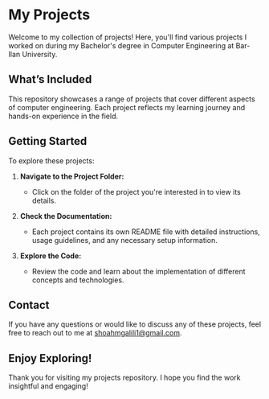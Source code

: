 # My Projects

Welcome to my collection of projects! Here, you'll find various projects I worked on during my Bachelor's degree in Computer Engineering at Bar-Ilan University.

## What’s Included

This repository showcases a range of projects that cover different aspects of computer engineering. Each project reflects my learning journey and hands-on experience in the field. 

## Getting Started

To explore these projects:

1. **Navigate to the Project Folder:**
   - Click on the folder of the project you're interested in to view its details.

2. **Check the Documentation:**
   - Each project contains its own README file with detailed instructions, usage guidelines, and any necessary setup information.

3. **Explore the Code:**
   - Review the code and learn about the implementation of different concepts and technologies.

## Contact

If you have any questions or would like to discuss any of these projects, 
feel free to reach out to me at [shoahmgalili1@gmail.com](mailto:shoahmgalili1@gmail.com).

## Enjoy Exploring!

Thank you for visiting my projects repository. I hope you find the work insightful and engaging!

